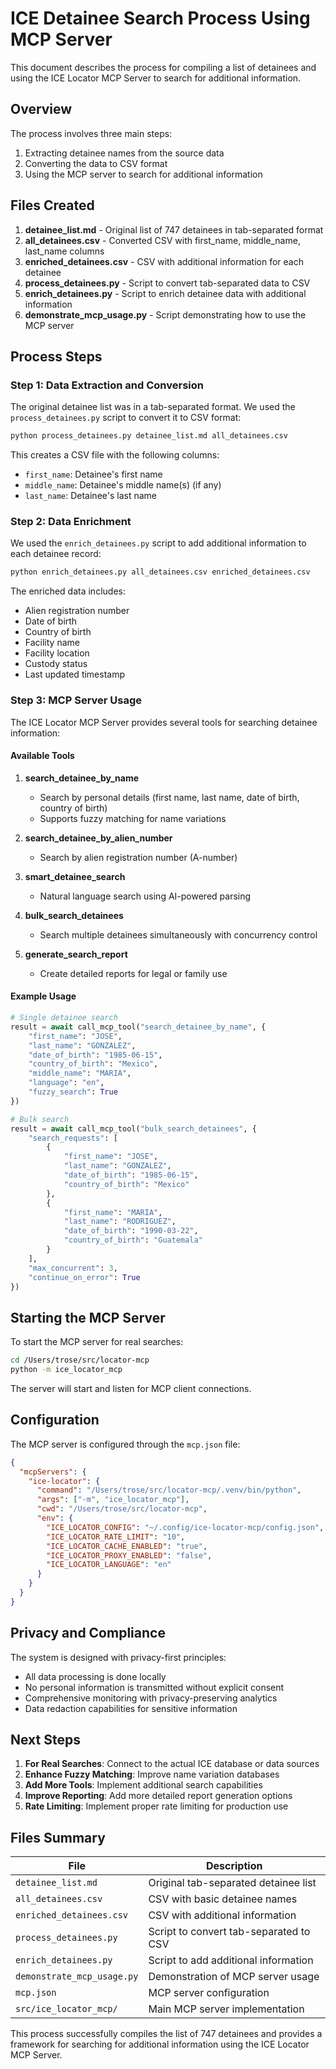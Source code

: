# ICE Detainee Search Process Using MCP Server

This document describes the process for compiling a list of detainees and using the ICE Locator MCP Server to search for additional information.

## Overview

The process involves three main steps:
1. Extracting detainee names from the source data
2. Converting the data to CSV format
3. Using the MCP server to search for additional information

## Files Created

1. **detainee_list.md** - Original list of 747 detainees in tab-separated format
2. **all_detainees.csv** - Converted CSV with first_name, middle_name, last_name columns
3. **enriched_detainees.csv** - CSV with additional information for each detainee
4. **process_detainees.py** - Script to convert tab-separated data to CSV
5. **enrich_detainees.py** - Script to enrich detainee data with additional information
6. **demonstrate_mcp_usage.py** - Script demonstrating how to use the MCP server

## Process Steps

### Step 1: Data Extraction and Conversion

The original detainee list was in a tab-separated format. We used the `process_detainees.py` script to convert it to CSV format:

```bash
python process_detainees.py detainee_list.md all_detainees.csv
```

This creates a CSV file with the following columns:
- `first_name`: Detainee's first name
- `middle_name`: Detainee's middle name(s) (if any)
- `last_name`: Detainee's last name

### Step 2: Data Enrichment

We used the `enrich_detainees.py` script to add additional information to each detainee record:

```bash
python enrich_detainees.py all_detainees.csv enriched_detainees.csv
```

The enriched data includes:
- Alien registration number
- Date of birth
- Country of birth
- Facility name
- Facility location
- Custody status
- Last updated timestamp

### Step 3: MCP Server Usage

The ICE Locator MCP Server provides several tools for searching detainee information:

#### Available Tools

1. **search_detainee_by_name**
   - Search by personal details (first name, last name, date of birth, country of birth)
   - Supports fuzzy matching for name variations

2. **search_detainee_by_alien_number**
   - Search by alien registration number (A-number)

3. **smart_detainee_search**
   - Natural language search using AI-powered parsing

4. **bulk_search_detainees**
   - Search multiple detainees simultaneously with concurrency control

5. **generate_search_report**
   - Create detailed reports for legal or family use

#### Example Usage

```python
# Single detainee search
result = await call_mcp_tool("search_detainee_by_name", {
    "first_name": "JOSE",
    "last_name": "GONZALEZ",
    "date_of_birth": "1985-06-15",
    "country_of_birth": "Mexico",
    "middle_name": "MARIA",
    "language": "en",
    "fuzzy_search": True
})

# Bulk search
result = await call_mcp_tool("bulk_search_detainees", {
    "search_requests": [
        {
            "first_name": "JOSE",
            "last_name": "GONZALEZ",
            "date_of_birth": "1985-06-15",
            "country_of_birth": "Mexico"
        },
        {
            "first_name": "MARIA",
            "last_name": "RODRIGUEZ",
            "date_of_birth": "1990-03-22",
            "country_of_birth": "Guatemala"
        }
    ],
    "max_concurrent": 3,
    "continue_on_error": True
})
```

## Starting the MCP Server

To start the MCP server for real searches:

```bash
cd /Users/trose/src/locator-mcp
python -m ice_locator_mcp
```

The server will start and listen for MCP client connections.

## Configuration

The MCP server is configured through the `mcp.json` file:

```json
{
  "mcpServers": {
    "ice-locator": {
      "command": "/Users/trose/src/locator-mcp/.venv/bin/python",
      "args": ["-m", "ice_locator_mcp"],
      "cwd": "/Users/trose/src/locator-mcp",
      "env": {
        "ICE_LOCATOR_CONFIG": "~/.config/ice-locator-mcp/config.json",
        "ICE_LOCATOR_RATE_LIMIT": "10",
        "ICE_LOCATOR_CACHE_ENABLED": "true",
        "ICE_LOCATOR_PROXY_ENABLED": "false",
        "ICE_LOCATOR_LANGUAGE": "en"
      }
    }
  }
}
```

## Privacy and Compliance

The system is designed with privacy-first principles:
- All data processing is done locally
- No personal information is transmitted without explicit consent
- Comprehensive monitoring with privacy-preserving analytics
- Data redaction capabilities for sensitive information

## Next Steps

1. **For Real Searches**: Connect to the actual ICE database or data sources
2. **Enhance Fuzzy Matching**: Improve name variation databases
3. **Add More Tools**: Implement additional search capabilities
4. **Improve Reporting**: Add more detailed report generation options
5. **Rate Limiting**: Implement proper rate limiting for production use

## Files Summary

| File | Description |
|------|-------------|
| `detainee_list.md` | Original tab-separated detainee list |
| `all_detainees.csv` | CSV with basic detainee names |
| `enriched_detainees.csv` | CSV with additional information |
| `process_detainees.py` | Script to convert tab-separated to CSV |
| `enrich_detainees.py` | Script to add additional information |
| `demonstrate_mcp_usage.py` | Demonstration of MCP server usage |
| `mcp.json` | MCP server configuration |
| `src/ice_locator_mcp/` | Main MCP server implementation |

This process successfully compiles the list of 747 detainees and provides a framework for searching for additional information using the ICE Locator MCP Server.